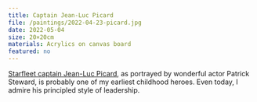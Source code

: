 ```yaml
---
title: Captain Jean-Luc Picard 
file: /paintings/2022-04-23-picard.jpg
date: 2022-05-04
size: 20×20cm
materials: Acrylics on canvas board
featured: no
---
```


[Starfleet captain Jean-Luc Picard](https://memory-alpha.fandom.com/wiki/Jean-Luc_Picard), as portrayed by wonderful actor Patrick Steward, is probably one of my earliest childhood heroes. Even today, I admire his principled style of leadership.
